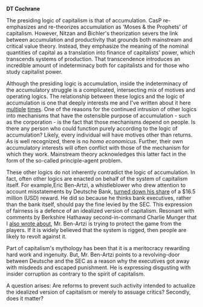 <b>DT Cochrane</b>

The presiding logic of capitalism is that of accumulation. CasP re-emphasizes and re-theorizes accumulation as 'Moses &amp; the Prophets' of capitalism. However, Nitzan and Bichler's theorization severs the link between accumulation and productivity that grounds both mainstream and critical value theory. Instead, they emphasize the meaning of the nominal quantities of capital as a translation into finance of capitalists' power, which transcends systems of production. That transcendence introduces an incredible amount of indeterminacy both for capitalists and for those who study capitalist power.

Although the presiding logic is accumulation, inside the indeterminacy of the accumulatory struggle is a complicated, intersecting mix of motives and operating logics. The relationship between these logics and the logic of accumulation is one that deeply interests me and I've written about it here <a href="https://capitalaspower.apps01.yorku.ca/2015/04/the-enduring-power-of-patriarchy/" target="_blank" rel="noopener noreferrer">multiple</a> <a href="http://www.capitalaspower.com/2013/12/competition-and-cooperation-in-the-world-of-hand-bells/">times</a>. One of the reasons for the continued intrusion of other logics into mechanisms that have the ostensible purpose of accumulation - such as the corporation - is the fact that those mechanisms depend on people. Is there any person who could function purely according to the logic of accumulation? Likely, every individual will have motives other than returns. As is well recognized, there is no <em>homo economicus</em>. Further,  their own accumulatory interests will often conflict with those of the mechanism for which they work. Mainstream theory acknowledges this latter fact in the form of the so-called principle-agent problem.

These other logics do not inherently contradict the logic of accumulation. In fact, often other logics are enacted on behalf of the system of capitalism itself. For example,Eric Ben-Artzi, a whistleblower who drew attention to account misstatements by Deutsche Bank, <a href="https://www.ft.com/content/9edb953a-655e-11e6-8310-ecf0bddad227">turned down his share</a> of a $16.5 million (USD) reward. He did so because he thinks bank executives, rather than the bank itself, should pay the fine levied by the SEC. This expression of fairness is a defence of an idealized version of capitalism. Resonant with comments by Berkshire Hathaway second-in-command Charlie Munger that I <a href="http://www.capitalaspower.com/2016/06/protecting-the-game-from-the-players/">also wrote about</a>, Mr. Ben-Artzi is trying to protect the game from the players. If it is widely believed that the system is rigged, then people are likely to revolt against it.

Part of capitalism's mythology has been that it is a meritocracy rewarding hard work and ingenuity. But, Mr. Ben-Artzi points to a revolving-door between Deutsche and the SEC as a reason why the executives got away with misdeeds and escaped punishment. He is expressing disgusting with insider corruption as contrary to the spirit of capitalism.

A question arises: Are reforms to prevent such activity intended to actualize the idealized version of capitalism or merely to assuage critics? Secondly, does it matter?
